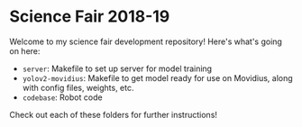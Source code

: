 # Science Fair 2018-19
Welcome to my science fair development repository! Here's what's going on here:

- `server`: Makefile to set up server for model training
- `yolov2-movidius`: Makefile to get model ready for use on Movidius, along with config files, weights, etc.
-  `codebase`: Robot code

Check out each of these folders for further instructions!

